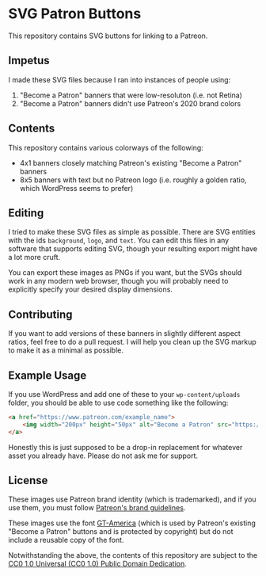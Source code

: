 # SVG Patron Buttons

This repository contains SVG buttons for linking to a Patreon.

## Impetus

I made these SVG files because I ran into instances of people using:

1. "Become a Patron" banners that were low-resoluton (i.e. not Retina)
2. "Become a Patron" banners didn't use Patreon's 2020 brand colors

## Contents

This repository contains various colorways of the following:

* 4x1 banners closely matching Patreon's existing "Become a Patron" banners
* 8x5 banners with text but no Patreon logo (i.e. roughly a golden ratio, which WordPress seems to prefer)

## Editing

I tried to make these SVG files as simple as possible. There are SVG entities with the ids `background`, `logo`, and `text`. You can edit this files in any software that supports editing SVG, though your resulting export might have a lot more cruft.

You can export these images as PNGs if you want, but the SVGs should work in any modern web browser, though you will probably need to explicitly specify your desired display dimensions.

## Contributing

If you want to add versions of these banners in slightly different aspect ratios, feel free to do a pull request. I will help you clean up the SVG markup to make it as a minimal as possible.

## Example Usage

If you use WordPress and add one of these to your `wp-content/uploads` folder, you should be able to use code something like the following:

```html
<a href="https://www.patreon.com/example_name">
    <img width="200px" height="50px" alt="Become a Patron" src="https://www.example.com/wp-content/uploads/become_a_patron_4x1_black_logo_coral_text_on_white.svg">
</a>
```

Honestly this is just supposed to be a drop-in replacement for whatever asset you already have. Please do not ask me for support.

## License

These images use Patreon brand identity (which is trademarked), and if you use them, you must follow [Patreon's brand guidelines](https://www.patreon.com/brand/guidelines).

These images use the font [GT-America](https://gt-america.com/) (which is used by Patreon's existing "Become a Patron" buttons and is protected by copyright) but do not include a reusable copy of the font.

Notwithstanding the above, the contents of this repository are subject to the [CC0 1.0 Universal (CC0 1.0)
Public Domain Dedication](https://creativecommons.org/publicdomain/zero/1.0/).
